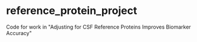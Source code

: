 # reference_protein_project
Code for work in "Adjusting for CSF Reference Proteins Improves Biomarker Accuracy"
